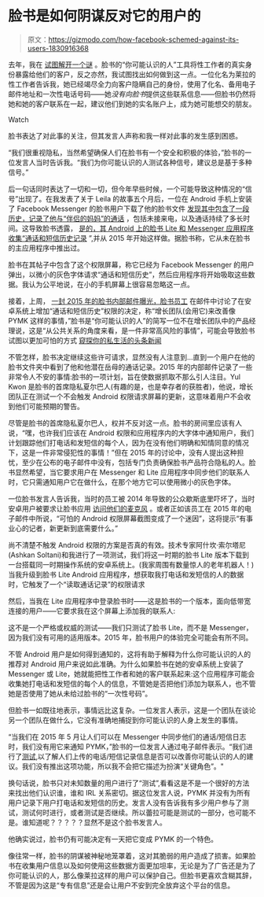 # 脸书是如何阴谋反对它的用户的

> 原文：<https://gizmodo.com/how-facebook-schemed-against-its-users-1830916368>

去年，我在 [试图解开一个谜](https://gizmodo.com/how-facebook-outs-sex-workers-1818861596#_ga=2.138909946.873203251.1544462330-708909045.1543944002) 。脸书的“你可能认识的人”工具将性工作者的真实身份暴露给他们的客户，反之亦然，我试图找出如何做到这一点。一位化名为莱拉的性工作者告诉我，她已经竭尽全力向客户隐瞒自己的身份，使用了化名、备用电子邮件地址和一次性电话号码——她*没有向脸书*提供这些联系信息——但脸书仍然将她和她的客户联系在一起，建议他们到她的实名账户上，成为她可能想交的朋友。

Watch

脸书表达了对此事的关注，但其发言人声称和我一样对此事的发生感到困惑。

“我们很重视隐私，当然希望确保人们在脸书有一个安全和积极的体验，”脸书的一位发言人当时告诉我。“我们为你可能认识的人测试各种信号，建议总是基于多种信号。”

后一句话同时表达了一切和一切，但今年早些时候，一个可能导致这种情况的“信号”出现了。在我发表了关于 Leila 的故事五个月后，一位在 Android 手机上安装了 Facebook Messenger 的脸书用户下载了他的脸书文件 [发现其中包含了一段历史，记录了他与“伴侣的妈妈”的通话](https://twitter.com/dylanmckaynz/status/976368845635035138?ref_src=twsrc%5Etfw%7Ctwcamp%5Etweetembed%7Ctwterm%5E976368845635035138&ref_url=https%3A%2F%2Fgizmodo.com%2Fajax%2Finset%2Fiframe%3Fid%3Dtwitter-976368845635035138%26autosize%3D1) ，包括未接来电，以及通话持续了多长时间。这导致脸书透露， [是的，其 Android 上的脸书 Lite 和 Messenger 应用程序收集“通话和短信历史记录](https://newsroom.fb.com/news/2018/03/fact-check-your-call-and-sms-history/) ”,并从 2015 年开始这样做。据脸书称，它从未在脸书的主应用程序中推出过。

脸书在其帖子中包含了这个权限屏幕，称它已经为 Facebook Messenger 的用户弹出，以微小的灰色字体请求“通话和短信历史”，然后应用程序将开始吸取这些数据。我认为公平地说，在小的手机屏幕上很容易忽略这一点。

接着，上周， [一封 2015 年的脸书内部邮件曝光，脸书员工](https://gizmodo.com/facebook-was-fully-aware-that-tracking-who-people-call-1830884585#_ga=2.125891780.873203251.1544462330-708909045.1543944002) 在邮件中讨论了在安卓系统上增加“通话和短信历史”权限的决定，称“增长团队(会用它)来改善像 PYMK 这样的事情，”脸书是“你可能认识的人”的简写一位不在增长团队中的产品经理说，这是“从公共关系的角度来看，是一件非常高风险的事情”，可能会导致脸书试图以更加可怕的方式 [窥探你的私生活的头条新闻](https://twitter.com/ashk4n/status/1070349538844495872)

不管怎样，脸书决定继续这些许可请求，显然没有人注意到…直到一个用户在他的脸书文件夹中看到了他和他潜在岳母的通话记录。2015 年的内部邮件记录了一些非常令人不安的事情:脸书的一项计划，旨在使数据抓取不那么引人注目。Yul Kwon 是脸书的首席隐私夏尔巴人(有趣的是，也是幸存者的获胜者)，他说，增长团队正在测试一个不会触发 Android 权限请求屏幕的更新，这意味着用户不会收到他们可能预期的警告。

尽管是脸书的首席隐私夏尔巴人，权并不反对这一点。脸书的房间里应该有人说，“嘿，也许我们应该在 Android 权限和应用程序内的大字体中通知用户，我们计划跟踪他们打电话和发短信的每个人，因为在没有他们明确和知情同意的情况下，这是一件非常侵犯性的事情！”但在 2015 年的讨论中，没有人提出这种担忧，至少在公布的电子邮件中没有，包括专门负责确保脸书产品符合隐私的人。脸书显然希望，当它要求用户在 Messenger 和 Lite 应用程序中同步他们的联系人时，它只需通知用户它在做什么，在那个地方它可以使用微小的灰色字体。

一位脸书发言人告诉我，当时的员工被 2014 年导致的公众歇斯底里吓坏了，当时安卓用户被要求让脸书应用 [访问他们的麦克风](https://www.forbes.com/sites/kashmirhill/2014/05/22/facebook-wants-to-listen-in-on-what-youre-doing/#34470a963a2a) 。或者正如该员工在 2015 年的电子邮件中所说，“可怕的 Android 权限屏幕截图变成了一个迷因”，这将提示“有事业心的记者，新更新到底需要什么。”

尚不清楚不触发 Android 权限的方案是否真的有效。技术专家阿什坎·索尔塔尼(Ashkan Soltani)和我进行了一项测试，我们将这一时期的脸书 Lite 版本下载到一台搭载同一时期操作系统的安卓系统上。(我家周围有数量惊人的老年机器人！)当我升级到脸书 Lite Android 应用程序，想获取我打电话和发短信的人的数据时，它触发了一个“读取通话记录”的权限请求

然后，当我在 Lite 应用程序中登录脸书时——这是脸书的一个版本，面向低带宽连接的用户——它要求我在这个屏幕上添加我的联系人:

这不是一个严格或权威的测试——我们只测试了脸书 Lite，而不是 Messenger，因为我们没有可用的适用版本。2015 年，脸书用户的体验完全可能会有所不同。

不管 Android 用户是如何得到通知的，这将有助于解释为什么你可能认识的人的推荐对 Android 用户来说如此准确。为什么如果脸书在她的安卓系统上安装了 Messenger 或 Lite，她就能把性工作者和她的客户联系起来:这个应用程序可能会收集她打电话和发短信的每个人的信息，不管她是否把他们添加为联系人，也不管她是否使用了她从未给过脸书的“一次性号码”。

但脸书一如既往地表示，事情远比这复杂。一位发言人表示，这是一个团队在谈论另一个团队在做什么，它没有准确地捕捉到你可能认识的人身上发生的事情。

“当我们在 2015 年 5 月让人们可以在 Messenger 中同步他们的通话/短信日志时，我们没有用它来通知 PYMK，”脸书的一位发言人通过电子邮件表示。“我们进行了<u>测试</u>,以了解人们上传的电话/短信记录信息是否可以改善你可能认识的人的建议。我们没有推出这项功能，所以我不会把它描述为扮演“关键角色”。"

换句话说，脸书只对未知数量的用户进行了“测试”,看看这是不是一个很好的方法来找出他们认识谁，谁和 IRL 关系密切。据这位发言人说，PYMK 并没有为所有用户记录下用户打电话和发短信的历史。发言人没有告诉我有多少用户参与了测试，测试何时进行，或者测试是否继续。所以蕾拉可能是测试的一部分，也可能不是。谁知道呢？？？？？显然不是这个脸书发言人。

他确实说过，脸书仍有可能决定有一天把它变成 PYMK 的一个特色。

像往常一样，脸书的阴谋被神秘地笼罩着，这对其脆弱的用户造成了损害。如果脸书在收集用户信息以及如何使用这些数据方面更加坦率，无论是为了广告还是为了你可能认识的人，那么像莱拉这样的用户可以保护自己。但脸书更喜欢含糊其辞，不管是因为这是“专有信息”还是会让用户不安到完全放弃这个平台的信息。
